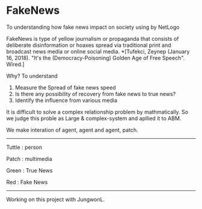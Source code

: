 # FakeNews
To understanding how fake news impact on society using by NetLogo

FakeNews is type of yellow journalism or propaganda that consists of deliberate disinformation or hoaxes spread via traditional print and broadcast news media or online social media. *[Tufekci, Zeynep (January 16, 2018). "It's the (Democracy-Poisoning) Golden Age of Free Speech". Wired.]

Why?
To understand
1. Measure the Spread of fake news speed
2. Is there any possibility of recovery from fake news to true news?
3. Identify the influence from various media

It is difficult to solve a complex relationship problem by mathmatically.
So we judge this proble as Large & complex-system and apllied it to ABM.

We make interation of agent, agent and agent, patch.

-------
Tuttle : person

Patch : multimedia

Green : True News

Red : Fake News

------

Working on this project with JungwonL.
